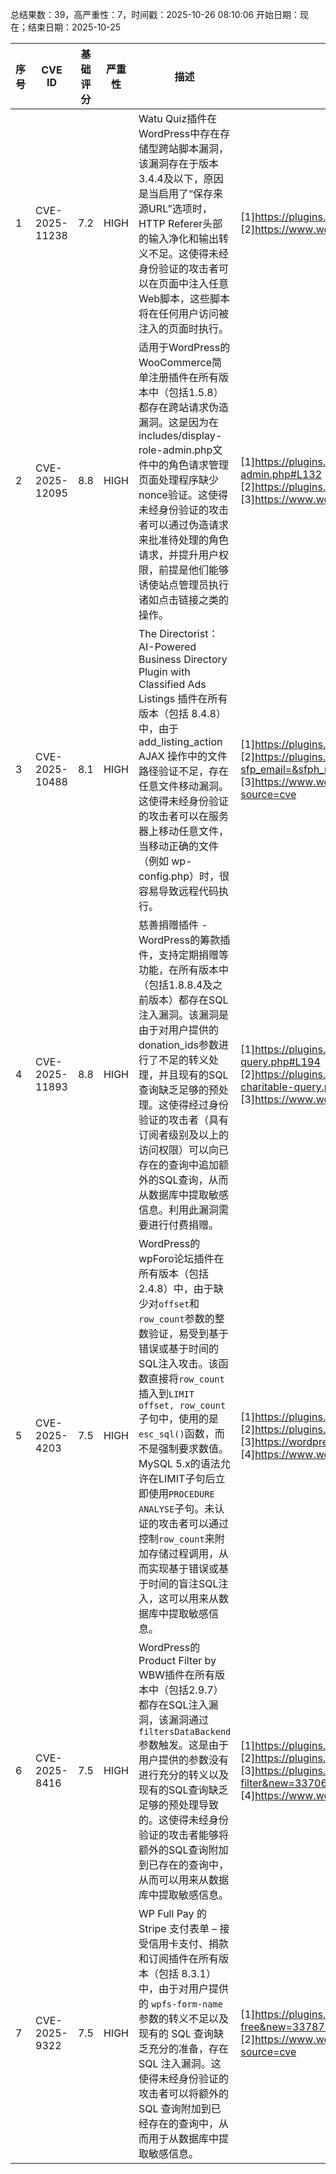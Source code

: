 总结果数：39，高严重性：7，时间戳：2025-10-26 08:10:06
开始日期：现在；结束日期：2025-10-25

| 序号 | CVE ID | 基础评分 | 严重性 | 描述 | 参考资料 |
|-----|--------|------------|----------|-------------|------------|
| 1 | CVE-2025-11238 | 7.2  | HIGH | Watu Quiz插件在WordPress中存在存储型跨站脚本漏洞，该漏洞存在于版本3.4.4及以下，原因是当启用了“保存来源URL”选项时，HTTP Referer头部的输入净化和输出转义不足。这使得未经身份验证的攻击者可以在页面中注入任意Web脚本，这些脚本将在任何用户访问被注入的页面时执行。 | [1]https://plugins.trac.wordpress.org/changeset/3373855/watu<br>[2]https://www.wordfence.com/threat-intel/vulnerabilities/id/168e7eac-21ad-43ca-93d1-73c38e12bc29?source=cve |
| 2 | CVE-2025-12095 | 8.8  | HIGH | 适用于WordPress的WooCommerce简单注册插件在所有版本中（包括1.5.8）都存在跨站请求伪造漏洞。这是因为在includes/display-role-admin.php文件中的角色请求管理页面处理程序缺少nonce验证。这使得未经身份验证的攻击者可以通过伪造请求来批准待处理的角色请求，并提升用户权限，前提是他们能够诱使站点管理员执行诸如点击链接之类的操作。 | [1]https://plugins.trac.wordpress.org/browser/woocommerce-simple-registration/tags/1.5.8/includes/display-role-admin.php#L132<br>[2]https://plugins.trac.wordpress.org/changeset/3383124<br>[3]https://www.wordfence.com/threat-intel/vulnerabilities/id/9c32fcaf-afc3-4493-8cd8-6f49bbe40c7b?source=cve |
| 3 | CVE-2025-10488 | 8.1  | HIGH | The Directorist：AI-Powered Business Directory Plugin with Classified Ads Listings 插件在所有版本（包括 8.4.8）中，由于 add_listing_action AJAX 操作中的文件路径验证不足，存在任意文件移动漏洞。这使得未经身份验证的攻击者可以在服务器上移动任意文件，当移动正确的文件（例如 wp-config.php）时，很容易导致远程代码执行。 | [1]https://plugins.trac.wordpress.org/browser/directorist/tags/8.4.5/includes/classes/class-add-listing.php#L634<br>[2]https://plugins.trac.wordpress.org/changeset?sfp_email=&sfph_mail=&reponame=&old=3377181%40directorist&new=3377181%40directorist&sfp_email=&sfph_mail=<br>[3]https://www.wordfence.com/threat-intel/vulnerabilities/id/2249ef72-9955-4636-b32f-e88720923268?source=cve |
| 4 | CVE-2025-11893 | 8.8  | HIGH | 慈善捐赠插件 - WordPress的筹款插件，支持定期捐赠等功能，在所有版本中（包括1.8.8.4及之前版本）都存在SQL注入漏洞。该漏洞是由于对用户提供的donation_ids参数进行了不足的转义处理，并且现有的SQL查询缺乏足够的预处理。这使得经过身份验证的攻击者（具有订阅者级别及以上的访问权限）可以向已存在的查询中追加额外的SQL查询，从而从数据库中提取敏感信息。利用此漏洞需要进行付费捐赠。 | [1]https://plugins.trac.wordpress.org/browser/charitable/trunk/includes/abstracts/abstract-class-charitable-query.php#L194<br>[2]https://plugins.trac.wordpress.org/changeset/3382719/charitable/trunk/includes/abstracts/abstract-class-charitable-query.php?contextall=1<br>[3]https://www.wordfence.com/threat-intel/vulnerabilities/id/46b7820c-f36d-4c7d-b326-07259786fc6a?source=cve |
| 5 | CVE-2025-4203 | 7.5  | HIGH | WordPress的wpForo论坛插件在所有版本（包括2.4.8）中，由于缺少对`offset`和`row_count`参数的整数验证，易受到基于错误或基于时间的SQL注入攻击。该函数直接将`row_count`插入到`LIMIT offset, row_count`子句中，使用的是`esc_sql()`函数，而不是强制要求数值。MySQL 5.x的语法允许在LIMIT子句后立即使用`PROCEDURE ANALYSE`子句。未认证的攻击者可以通过控制`row_count`来附加存储过程调用，从而实现基于错误或基于时间的盲注SQL注入，这可以用来从数据库中提取敏感信息。 | [1]https://plugins.trac.wordpress.org/browser/wpforo/tags/2.4.5/classes/Members.php#L1557<br>[2]https://plugins.trac.wordpress.org/browser/wpforo/tags/2.4.9/classes/Members.php#L1557<br>[3]https://wordpress.org/plugins/wpforo/#developers<br>[4]https://www.wordfence.com/threat-intel/vulnerabilities/id/bc406e8a-c4eb-45c3-a53c-37644e0dabfa?source=cve |
| 6 | CVE-2025-8416 | 7.5  | HIGH | WordPress的Product Filter by WBW插件在所有版本中（包括2.9.7）都存在SQL注入漏洞，该漏洞通过`filtersDataBackend`参数触发。这是由于用户提供的参数没有进行充分的转义以及现有的SQL查询缺乏足够的预处理导致的。这使得未经身份验证的攻击者能够将额外的SQL查询附加到已存在的查询中，从而可以用来从数据库中提取敏感信息。 | [1]https://plugins.trac.wordpress.org/browser/woo-product-filter/tags/2.8.6/modules/woofilters/controller.php#L136<br>[2]https://plugins.trac.wordpress.org/browser/woo-product-filter/tags/2.8.6/modules/woofilters/mod.php#L2056<br>[3]https://plugins.trac.wordpress.org/changeset?sfp_email=&sfph_mail=&reponame=&old=3370655%40woo-product-filter&new=3370655%40woo-product-filter&sfp_email=&sfph_mail=<br>[4]https://www.wordfence.com/threat-intel/vulnerabilities/id/d1533e9a-dcb9-4fbb-a1a7-7f4dafd3a1c8?source=cve |
| 7 | CVE-2025-9322 | 7.5  | HIGH | WP Full Pay 的 Stripe 支付表单 – 接受信用卡支付、捐款和订阅插件在所有版本（包括 8.3.1）中，由于对用户提供的 `wpfs-form-name` 参数的转义不足以及现有的 SQL 查询缺乏充分的准备，存在 SQL 注入漏洞。这使得未经身份验证的攻击者可以将额外的 SQL 查询附加到已经存在的查询中，从而用于从数据库中提取敏感信息。 | [1]https://plugins.trac.wordpress.org/changeset?sfp_email=&sfph_mail=&reponame=&old=3378785%40wp-full-stripe-free&new=3378785%40wp-full-stripe-free&sfp_email=&sfph_mail=#file6<br>[2]https://www.wordfence.com/threat-intel/vulnerabilities/id/886b612a-d0d1-4880-b423-eb62410a28cd?source=cve |